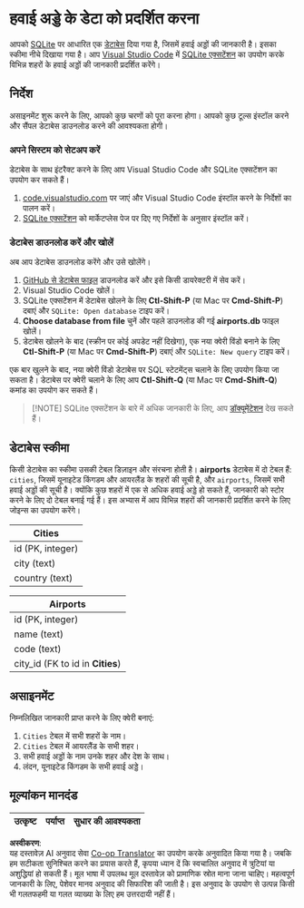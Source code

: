<!--
CO_OP_TRANSLATOR_METADATA:
{
  "original_hash": "2f2d7693f28e4b2675f275e489dc5aac",
  "translation_date": "2025-08-23T23:26:12+00:00",
  "source_file": "2-Working-With-Data/05-relational-databases/assignment.md",
  "language_code": "hi"
}
-->
# हवाई अड्डे के डेटा को प्रदर्शित करना

आपको [SQLite](https://sqlite.org/index.html) पर आधारित एक [डेटाबेस](https://raw.githubusercontent.com/Microsoft/Data-Science-For-Beginners/main/2-Working-With-Data/05-relational-databases/airports.db) दिया गया है, जिसमें हवाई अड्डों की जानकारी है। इसका स्कीमा नीचे दिखाया गया है। आप [Visual Studio Code](https://code.visualstudio.com?WT.mc_id=academic-77958-bethanycheum) में [SQLite एक्सटेंशन](https://marketplace.visualstudio.com/items?itemName=alexcvzz.vscode-sqlite&WT.mc_id=academic-77958-bethanycheum) का उपयोग करके विभिन्न शहरों के हवाई अड्डों की जानकारी प्रदर्शित करेंगे।

## निर्देश

असाइनमेंट शुरू करने के लिए, आपको कुछ चरणों को पूरा करना होगा। आपको कुछ टूल्स इंस्टॉल करने और सैंपल डेटाबेस डाउनलोड करने की आवश्यकता होगी।

### अपने सिस्टम को सेटअप करें

डेटाबेस के साथ इंटरैक्ट करने के लिए आप Visual Studio Code और SQLite एक्सटेंशन का उपयोग कर सकते हैं।

1. [code.visualstudio.com](https://code.visualstudio.com?WT.mc_id=academic-77958-bethanycheum) पर जाएं और Visual Studio Code इंस्टॉल करने के निर्देशों का पालन करें।
1. [SQLite एक्सटेंशन](https://marketplace.visualstudio.com/items?itemName=alexcvzz.vscode-sqlite&WT.mc_id=academic-77958-bethanycheum) को मार्केटप्लेस पेज पर दिए गए निर्देशों के अनुसार इंस्टॉल करें।

### डेटाबेस डाउनलोड करें और खोलें

अब आप डेटाबेस डाउनलोड करेंगे और उसे खोलेंगे।

1. [GitHub से डेटाबेस फाइल](https://raw.githubusercontent.com/Microsoft/Data-Science-For-Beginners/main/2-Working-With-Data/05-relational-databases/airports.db) डाउनलोड करें और इसे किसी डायरेक्टरी में सेव करें।
1. Visual Studio Code खोलें।
1. SQLite एक्सटेंशन में डेटाबेस खोलने के लिए **Ctl-Shift-P** (या Mac पर **Cmd-Shift-P**) दबाएं और `SQLite: Open database` टाइप करें।
1. **Choose database from file** चुनें और पहले डाउनलोड की गई **airports.db** फाइल खोलें।
1. डेटाबेस खोलने के बाद (स्क्रीन पर कोई अपडेट नहीं दिखेगा), एक नया क्वेरी विंडो बनाने के लिए **Ctl-Shift-P** (या Mac पर **Cmd-Shift-P**) दबाएं और `SQLite: New query` टाइप करें।

एक बार खुलने के बाद, नया क्वेरी विंडो डेटाबेस पर SQL स्टेटमेंट्स चलाने के लिए उपयोग किया जा सकता है। डेटाबेस पर क्वेरी चलाने के लिए आप **Ctl-Shift-Q** (या Mac पर **Cmd-Shift-Q**) कमांड का उपयोग कर सकते हैं।

> [!NOTE] SQLite एक्सटेंशन के बारे में अधिक जानकारी के लिए, आप [डॉक्यूमेंटेशन](https://marketplace.visualstudio.com/items?itemName=alexcvzz.vscode-sqlite&WT.mc_id=academic-77958-bethanycheum) देख सकते हैं।

## डेटाबेस स्कीमा

किसी डेटाबेस का स्कीमा उसकी टेबल डिज़ाइन और संरचना होती है। **airports** डेटाबेस में दो टेबल हैं: `cities`, जिसमें यूनाइटेड किंगडम और आयरलैंड के शहरों की सूची है, और `airports`, जिसमें सभी हवाई अड्डों की सूची है। क्योंकि कुछ शहरों में एक से अधिक हवाई अड्डे हो सकते हैं, जानकारी को स्टोर करने के लिए दो टेबल बनाई गई हैं। इस अभ्यास में आप विभिन्न शहरों की जानकारी प्रदर्शित करने के लिए जोइन्स का उपयोग करेंगे।

| Cities           |
| ---------------- |
| id (PK, integer) |
| city (text)      |
| country (text)   |

| Airports                         |
| -------------------------------- |
| id (PK, integer)                 |
| name (text)                      |
| code (text)                      |
| city_id (FK to id in **Cities**) |

## असाइनमेंट

निम्नलिखित जानकारी प्राप्त करने के लिए क्वेरी बनाएं:

1. `Cities` टेबल में सभी शहरों के नाम।
1. `Cities` टेबल में आयरलैंड के सभी शहर।
1. सभी हवाई अड्डों के नाम उनके शहर और देश के साथ।
1. लंदन, यूनाइटेड किंगडम के सभी हवाई अड्डे।

## मूल्यांकन मानदंड

| उत्कृष्ट | पर्याप्त | सुधार की आवश्यकता |
| -------- | -------- | ----------------- |

**अस्वीकरण**:  
यह दस्तावेज़ AI अनुवाद सेवा [Co-op Translator](https://github.com/Azure/co-op-translator) का उपयोग करके अनुवादित किया गया है। जबकि हम सटीकता सुनिश्चित करने का प्रयास करते हैं, कृपया ध्यान दें कि स्वचालित अनुवाद में त्रुटियां या अशुद्धियां हो सकती हैं। मूल भाषा में उपलब्ध मूल दस्तावेज़ को प्रामाणिक स्रोत माना जाना चाहिए। महत्वपूर्ण जानकारी के लिए, पेशेवर मानव अनुवाद की सिफारिश की जाती है। इस अनुवाद के उपयोग से उत्पन्न किसी भी गलतफहमी या गलत व्याख्या के लिए हम उत्तरदायी नहीं हैं।
